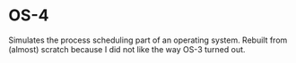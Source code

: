 # OS-4
Simulates the process scheduling part of an operating system. Rebuilt from (almost) scratch because I did not like the way OS-3 turned out.
